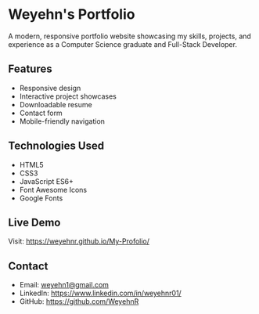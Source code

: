 # Weyehn's Portfolio

A modern, responsive portfolio website showcasing my skills, projects, and experience as a Computer Science graduate and Full-Stack Developer.

## Features

- Responsive design
- Interactive project showcases
- Downloadable resume
- Contact form
- Mobile-friendly navigation

## Technologies Used

- HTML5
- CSS3
- JavaScript ES6+
- Font Awesome Icons
- Google Fonts

## Live Demo

Visit: https://weyehnr.github.io/My-Profolio/

## Contact

- Email: weyehn1@gmail.com
- LinkedIn: https://www.linkedin.com/in/weyehnr01/
- GitHub: https://github.com/WeyehnR
